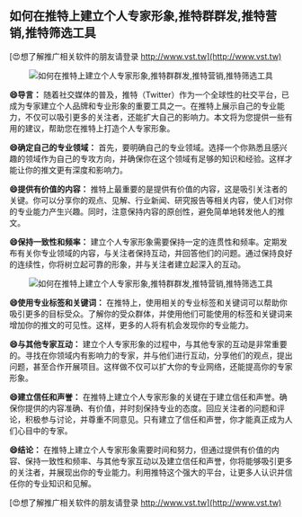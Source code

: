 ## **如何在推特上建立个人专家形象,推特群群发,推特营销,推特筛选工具**

[😍想了解推广相关软件的朋友请登录 http://www.vst.tw](http://www.vst.tw)

 <center><img src="https://vst.tw/MP4/tuiguang/png/4.png" alt="如何在推特上建立个人专家形象,推特群群发,推特营销,推特筛选工具"></center>

**😄导言：**
随着社交媒体的普及，推特（Twitter）作为一个全球性的社交平台，已成为专家建立个人品牌和专业形象的重要工具之一。在推特上展示自己的专业能力，不仅可以吸引更多的关注者，还能扩大自己的影响力。本文将为您提供一些有用的建议，帮助您在推特上打造个人专家形象。

**😄确定自己的专业领域：**
首先，要明确自己的专业领域。选择一个你熟悉且感兴趣的领域作为自己的专攻方向，并确保你在这个领域有足够的知识和经验。这样才能让你的推文更有深度和影响力。

**😄提供有价值的内容：**
推特上最重要的是提供有价值的内容，这是吸引关注者的关键。你可以分享你的观点、见解、行业新闻、研究报告等相关内容，使人们对你的专业能力产生兴趣。同时，注意保持内容的原创性，避免简单地转发他人的推文。

**😄保持一致性和频率：**
建立个人专家形象需要保持一定的连贯性和频率。定期发布有关你专业领域的内容，与关注者保持互动，并回答他们的问题。通过保持良好的连续性，你将树立起可靠的形象，并与关注者建立起深入的互动。

 <center><img src="https://vst.tw/MP4/tuiguang/png/7.png" alt="如何在推特上建立个人专家形象,推特群群发,推特营销,推特筛选工具"></center>

**😄使用专业标签和关键词：**
在推特上，使用相关的专业标签和关键词可以帮助你吸引更多的目标受众。了解你的受众群体，并使用他们可能使用的标签和关键词来增加你的推文的可见性。这样，更多的人将有机会发现你的专业能力。

**😄与其他专家互动：**
建立个人专家形象的过程中，与其他专家的互动是非常重要的。寻找在你领域内有影响力的专家，并与他们进行互动，分享他们的观点，提出问题，甚至合作开展项目。这样做不仅可以扩大你的专业网络，还能提高你的专家形象。

**😄建立信任和声誉：**
在推特上建立个人专家形象的关键在于建立信任和声誉。确保你提供的内容准确、有价值，并时刻保持专业的态度。回应关注者的问题和评论，积极参与讨论，并尊重不同意见。只有建立了信任和声誉，你才能真正成为人们心目中的专家。

**😄结论：**
在推特上建立个人专家形象需要时间和努力，但通过提供有价值的内容、保持一致性和频率、与其他专家互动以及建立信任和声誉，你将能够吸引更多的关注者，并展现出你的专业能力。利用推特这个强大的平台，让更多人认识并信任你的专业知识和见解。

[😍想了解推广相关软件的朋友请登录 http://www.vst.tw](http://www.vst.tw)



